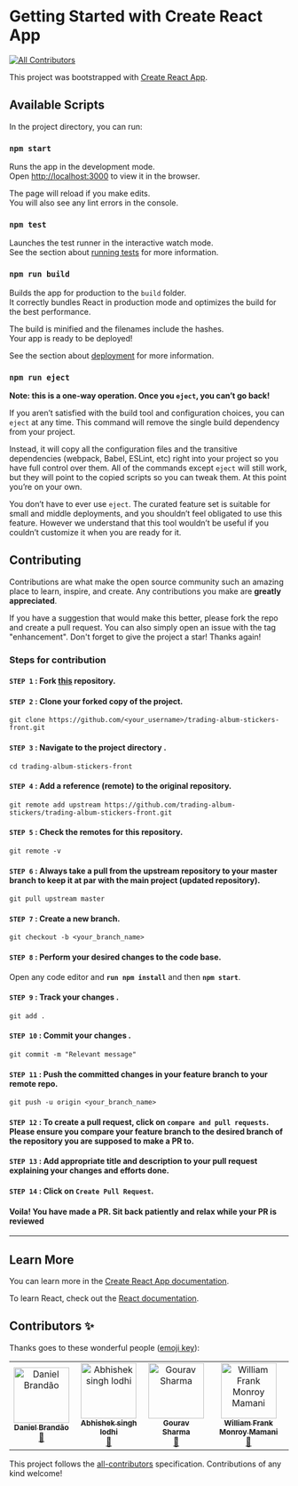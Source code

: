 # Getting Started with Create React App

<!-- ALL-CONTRIBUTORS-BADGE:START - Do not remove or modify this section -->
[![All Contributors](https://img.shields.io/badge/all_contributors-4-orange.svg?style=flat-square)](#contributors-)
<!-- ALL-CONTRIBUTORS-BADGE:END -->

This project was bootstrapped with [Create React App](https://github.com/facebook/create-react-app).

## Available Scripts

In the project directory, you can run:

### `npm start`

Runs the app in the development mode.\
Open [http://localhost:3000](http://localhost:3000) to view it in the browser.

The page will reload if you make edits.\
You will also see any lint errors in the console.

### `npm test`

Launches the test runner in the interactive watch mode.\
See the section about [running tests](https://facebook.github.io/create-react-app/docs/running-tests) for more information.

### `npm run build`

Builds the app for production to the `build` folder.\
It correctly bundles React in production mode and optimizes the build for the best performance.

The build is minified and the filenames include the hashes.\
Your app is ready to be deployed!

See the section about [deployment](https://facebook.github.io/create-react-app/docs/deployment) for more information.

### `npm run eject`

**Note: this is a one-way operation. Once you `eject`, you can’t go back!**

If you aren’t satisfied with the build tool and configuration choices, you can `eject` at any time. This command will remove the single build dependency from your project.

Instead, it will copy all the configuration files and the transitive dependencies (webpack, Babel, ESLint, etc) right into your project so you have full control over them. All of the commands except `eject` will still work, but they will point to the copied scripts so you can tweak them. At this point you’re on your own.

You don’t have to ever use `eject`. The curated feature set is suitable for small and middle deployments, and you shouldn’t feel obligated to use this feature. However we understand that this tool wouldn’t be useful if you couldn’t customize it when you are ready for it.


## Contributing

Contributions are what make the open source community such an amazing place to learn, inspire, and create. Any contributions you make are **greatly appreciated**.

If you have a suggestion that would make this better, please fork the repo and create a pull request. You can also simply open an issue with the tag "enhancement".
Don't forget to give the project a star! Thanks again!

### Steps for contribution

#### `STEP 1` :  Fork [this](https://github.com/trading-album-stickers/trading-album-stickers-front.git) repository.
#### `STEP 2` :  Clone your forked copy of the project.
```
git clone https://github.com/<your_username>/trading-album-stickers-front.git
```
#### `STEP 3` : Navigate to the project directory .
```
cd trading-album-stickers-front
```
#### `STEP 4` : Add a reference (remote) to the original repository.
```
git remote add upstream https://github.com/trading-album-stickers/trading-album-stickers-front.git
```
#### `STEP 5` : Check the remotes for this repository.
```
git remote -v
```
#### `STEP 6` : Always take a pull from the upstream repository to your master branch to keep it at par with the main project (updated repository).
```
git pull upstream master
```
#### `STEP 7` : Create a new branch.
```
git checkout -b <your_branch_name>
```
#### `STEP 8` : Perform your desired changes to the code base.
Open any code editor and **`run npm install`** and then **`npm start`**.
#### `STEP 9` : Track your changes .
```
git add . 
```
#### `STEP 10` : Commit your changes .
```
git commit -m "Relevant message"
```
#### `STEP 11` : Push the committed changes in your feature branch to your remote repo.
```
git push -u origin <your_branch_name>
```
#### `STEP 12` : To create a pull request, click on `compare and pull requests`. Please ensure you compare your feature branch to the desired branch of the repository you are supposed to make a PR to.
#### `STEP 13` : Add appropriate title and description to your pull request explaining your changes and efforts done.
#### `STEP 14` : Click on `Create Pull Request`.

#### Voila! You have made a PR. Sit back patiently and relax while your PR is reviewed
---

## Learn More

You can learn more in the [Create React App documentation](https://facebook.github.io/create-react-app/docs/getting-started).

To learn React, check out the [React documentation](https://reactjs.org/).

## Contributors ✨

Thanks goes to these wonderful people ([emoji key](https://allcontributors.org/docs/en/emoji-key)):

<!-- ALL-CONTRIBUTORS-LIST:START - Do not remove or modify this section -->
<!-- prettier-ignore-start -->
<!-- markdownlint-disable -->
<table>
  <tbody>
    <tr>
      <td align="center"><a href="https://github.com/dcbCIn"><img src="https://avatars.githubusercontent.com/u/48742131?v=4?s=100" width="100px;" alt="Daniel Brandão"/><br /><sub><b>Daniel Brandão</b></sub></a><br /><a href="https://github.com/trading-album-stickers/trading-album-stickers-front/commits?author=dcbCIn" title="Documentation">📖</a></td>
      <td align="center"><a href="https://github.com/ABHISHEK-565"><img src="https://avatars.githubusercontent.com/u/80988197?v=4?s=100" width="100px;" alt="Abhishek singh lodhi"/><br /><sub><b>Abhishek singh lodhi</b></sub></a><br /><a href="https://github.com/trading-album-stickers/trading-album-stickers-front/commits?author=ABHISHEK-565" title="Documentation">📖</a></td>
      <td align="center"><a href="https://github.com/imgourav"><img src="https://avatars.githubusercontent.com/u/72176692?v=4?s=100" width="100px;" alt="Gourav Sharma"/><br /><sub><b>Gourav Sharma</b></sub></a><br /><a href="https://github.com/trading-album-stickers/trading-album-stickers-front/commits?author=imgourav" title="Documentation">📖</a></td>
      <td align="center"><a href="https://github.com/william-monroy"><img src="https://avatars.githubusercontent.com/u/58092741?v=4?s=100" width="100px;" alt="William Frank Monroy Mamani"/><br /><sub><b>William Frank Monroy Mamani</b></sub></a><br /><a href="#design-william-monroy" title="Design">🎨</a></td>
    </tr>
  </tbody>
</table>

<!-- markdownlint-restore -->
<!-- prettier-ignore-end -->

<!-- ALL-CONTRIBUTORS-LIST:END -->

This project follows the [all-contributors](https://github.com/all-contributors/all-contributors) specification. Contributions of any kind welcome!
